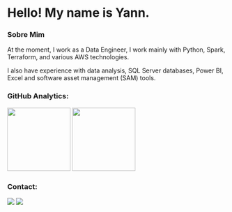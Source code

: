 # Hello! My name is Yann.

### Sobre Mim
<p>
    At the moment, I work as a Data Engineer, I work mainly with Python, Spark, Terraform, and various AWS technologies.
<p>
    I also have experience with data analysis, SQL Server databases, Power BI, Excel and software asset management (SAM) tools.

### GitHub Analytics:

<p align="left">
  <img height="145em" src="https://github-readme-stats-eight-theta.vercel.app/api?username=YannDt&show_icons=true&theme=midnight-purple"/>
  <img height="145em" src="https://github-readme-stats-eight-theta.vercel.app/api/top-langs/?username=YannDt&layout=compact&langs_count=8&theme=midnight-purple"/>
</p>

### Contact:

<a href="https://www.linkedin.com/in/yannlira/"><img src="https://img.shields.io/badge/-Yann%20Lira-blue?style=for-the-badge&logo=Linkedin&logoColor=white"/></a>
<a href="mailto:yann-gabriel1@hotmail.com"><img src="https://img.shields.io/badge/-yann--gabriel1%40hotmail.com-blue?style=for-the-badge&logo=microsoft-outlook&logoColor=white"/>
    </a>
</p>

